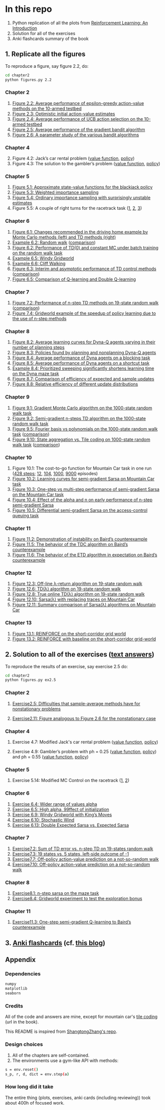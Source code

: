# In this repo

1. Python replication of all the plots from [Reinforcement Learning: An Introduction](http://incompleteideas.net/book/RLbook2018trimmed.pdf)
2. Solution for all of the exercises
3. Anki flashcards summary of the book

## 1. Replicate all the figures

To reproduce a figure, say figure 2.2, do:

```bash
cd chapter2
python figures.py 2.2
```

### Chapter 2
1. [Figure 2.2: Average performance of epsilon-greedy action-value methods on the 10-armed testbed](https://raw.githubusercontent.com/mtrazzi/rl-book-challenge/master/chapter2/plots/fig2.2.png)
2. [Figure 2.3: Optimistic initial action-value estimates](https://raw.githubusercontent.com/mtrazzi/rl-book-challenge/master/chapter2/plots/fig2.3.png)
3. [Figure 2.4: Average performance of UCB action selection on the 10-armed testbed](https://raw.githubusercontent.com/mtrazzi/rl-book-challenge/master/chapter2/plots/fig2.4.png)
4. [Figure 2.5: Average performance of the gradient bandit algorithm](https://raw.githubusercontent.com/mtrazzi/rl-book-challenge/master/chapter2/plots/fig2.5.png)
5. [Figure 2.6: A parameter study of the various bandit algorithms](https://raw.githubusercontent.com/mtrazzi/rl-book-challenge/master/chapter2/plots/fig2.6.png)

### Chapter 4
2. Figure 4.2: Jack’s car rental problem ([value function](https://raw.githubusercontent.com/mtrazzi/rl-book-challenge/master/chapter4/plots/fig4.2.png), [policy](https://raw.githubusercontent.com/mtrazzi/rl-book-challenge/master/chapter4/plots/fig4.2_policy.png))
3. Figure 4.3: The solution to the gambler’s problem ([value function](https://raw.githubusercontent.com/mtrazzi/rl-book-challenge/master/chapter4/plots/fig4.3.png), [policy](https://raw.githubusercontent.com/mtrazzi/rl-book-challenge/master/chapter4/plots/fig4.3_policy.png))

### Chapter 5
1. [Figure 5.1: Approximate state-value functions for the blackjack policy](https://raw.githubusercontent.com/mtrazzi/rl-book-challenge/master/chapter5/plots/fig5.1.png)
2. [Figure 5.3: Weighted importance sampling](https://raw.githubusercontent.com/mtrazzi/rl-book-challenge/master/chapter5/plots/fig5.3.png)
3. [Figure 5.4: Ordinary importance sampling with surprisingly unstable estimates](https://raw.githubusercontent.com/mtrazzi/rl-book-challenge/master/chapter5/plots/fig5.4.png)
4. Figure 5.5: A couple of right turns for the racetrack task ([1](https://raw.githubusercontent.com/mtrazzi/rl-book-challenge/master/chapter5/plots/fig5.5_left.png), [2](https://raw.githubusercontent.com/mtrazzi/rl-book-challenge/master/chapter5/plots/fig5.5_right_1.png), [3](https://raw.githubusercontent.com/mtrazzi/rl-book-challenge/master/chapter5/plots/fig5.5_right_2.png))

### Chapter 6
1. [Figure 6.1: Changes recommended in the driving home example by Monte Carlo methods (left)
and TD methods (right)](https://raw.githubusercontent.com/mtrazzi/rl-book-challenge/master/chapter6/plots/fig6.1.png)
2. [Example 6.2: Random walk](https://raw.githubusercontent.com/mtrazzi/rl-book-challenge/master/chapter6/plots/example6.2.png) ([comparison](https://raw.githubusercontent.com/mtrazzi/rl-book-challenge/master/chapter6/plots/example6.2_comparison.png))
3. [Figure 6.2: Performance of TD(0) and constant MC under batch training on the random walk task](https://raw.githubusercontent.com/mtrazzi/rl-book-challenge/master/chapter6/plots/fig6.2.png)
4. [Example 6.5: Windy Gridworld](https://raw.githubusercontent.com/mtrazzi/rl-book-challenge/master/chapter6/plots/example6.5.png)
5. [Example 6.6: Cliff Walking](https://raw.githubusercontent.com/mtrazzi/rl-book-challenge/master/chapter6/plots/example6.6.png)
6. [Figure 6.3: Interim and asymptotic performance of TD control methods](https://raw.githubusercontent.com/mtrazzi/rl-book-challenge/master/chapter6/plots/fig6.3.png) ([comparison](https://raw.githubusercontent.com/mtrazzi/rl-book-challenge/master/chapter6/plots/fig6.3_comparison.png))
7. [Figure 6.5: Comparison of Q-learning and Double Q-learning](https://raw.githubusercontent.com/mtrazzi/rl-book-challenge/master/chapter6/plots/fig6.5.png)

### Chapter 7
1. [Figure 7.2: Performance of n-step TD methods on 19-state random walk](https://raw.githubusercontent.com/mtrazzi/rl-book-challenge/master/chapter7/plots/fig7.2.png) ([comparison](https://raw.githubusercontent.com/mtrazzi/rl-book-challenge/master/chapter7/plots/fig7.2_comparison.png))
2. [Figure 7.4: Gridworld example of the speedup of policy learning due to the use of n-step
methods](https://raw.githubusercontent.com/mtrazzi/rl-book-challenge/master/chapter7/plots/fig7.4.png)

### Chapter 8
1. [Figure 8.2: Average learning curves for Dyna-Q agents varying in their number of planning steps](https://raw.githubusercontent.com/mtrazzi/rl-book-challenge/master/chapter8/plots/fig8.2.png)
2. [Figure 8.3: Policies found by planning and nonplanning Dyna-Q agents](https://raw.githubusercontent.com/mtrazzi/rl-book-challenge/master/chapter8/plots/fig8.3.png)
3. [Figure 8.4: Average performance of Dyna agents on a blocking task](https://raw.githubusercontent.com/mtrazzi/rl-book-challenge/master/chapter8/plots/fig8.4.png)
4. [Figure 8.5: Average performance of Dyna agents on a shortcut task](https://raw.githubusercontent.com/mtrazzi/rl-book-challenge/master/chapter8/plots/fig8.5.png)
5. [Example 8.4: Prioritized sweeping significantly shortens learning time on the Dyna maze task](https://raw.githubusercontent.com/mtrazzi/rl-book-challenge/master/chapter8/plots/example8.4.png)
6. [Figure 8.7: Comparison of efficiency of expected and sample updates](https://raw.githubusercontent.com/mtrazzi/rl-book-challenge/master/chapter8/plots/fig8.7.png)
7. [Figure 8.8: Relative efficiency of different update distributions](https://raw.githubusercontent.com/mtrazzi/rl-book-challenge/master/chapter8/plots/fig8.8.png)

### Chapter 9
1. [Figure 9.1: Gradient Monte Carlo algorithm on the 1000-state random walk task](https://raw.githubusercontent.com/mtrazzi/rl-book-challenge/master/chapter9/plots/fig9.1.png)
2. [Figure 9.2: Semi-gradient n-steps TD algorithm on the 1000-state random walk task](https://raw.githubusercontent.com/mtrazzi/rl-book-challenge/master/chapter9/plots/fig9.2.png)
3. [Figure 9.5: Fourier basis vs polynomials on the 1000-state random walk task](https://raw.githubusercontent.com/mtrazzi/rl-book-challenge/master/chapter9/plots/fig9.5.png) ([comparison](https://raw.githubusercontent.com/mtrazzi/rl-book-challenge/master/chapter9/plots/fig9.5_comparison.png))
4. [Figure 9.10: State aggregation vs. Tile coding on 1000-state random walk task](https://raw.githubusercontent.com/mtrazzi/rl-book-challenge/master/chapter9/plots/fig9.10.png) ([comparison](https://raw.githubusercontent.com/mtrazzi/rl-book-challenge/master/chapter9/plots/fig9.10.png))

### Chapter 10
1. Figure 10.1: The cost-to-go function for Mountain Car task in one run ([428 steps](https://raw.githubusercontent.com/mtrazzi/rl-book-challenge/master/chapter10/plots/fig10.1_428_steps.png); [12](https://raw.githubusercontent.com/mtrazzi/rl-book-challenge/master/chapter10/plots/fig10.1_12_episodes.png), [104](https://raw.githubusercontent.com/mtrazzi/rl-book-challenge/master/chapter10/plots/fig10.1_104_episodes.png), [1000](https://raw.githubusercontent.com/mtrazzi/rl-book-challenge/master/chapter10/plots/fig10.1_1000_episodes.png), [9000](https://raw.githubusercontent.com/mtrazzi/rl-book-challenge/master/chapter10/plots/fig10.1_9000_episodes.png) episodes)
2. [Figure 10.2: Learning curves for semi-gradient Sarsa on Mountain Car task](https://raw.githubusercontent.com/mtrazzi/rl-book-challenge/master/chapter10/plots/fig10.2.png)
3. [Figure 10.3: One-step vs multi-step performance of semi-gradient Sarsa on the Mountain Car task](https://raw.githubusercontent.com/mtrazzi/rl-book-challenge/master/chapter10/plots/fig10.3.png)
4. [Figure 10.4: Effect of the alpha and n on early performance of n-step semi-gradient Sarsa](https://raw.githubusercontent.com/mtrazzi/rl-book-challenge/master/chapter10/plots/fig10.4.png)
5. [Figure 10.5: Differential semi-gradient Sarsa on the access-control queuing task](https://raw.githubusercontent.com/mtrazzi/rl-book-challenge/master/chapter10/plots/fig10.5.png)

### Chapter 11
1. [Figure 11.2: Demonstration of instability on Baird’s counterexample](https://raw.githubusercontent.com/mtrazzi/rl-book-challenge/master/chapter11/plots/fig11.2.png)
2. [Figure 11.5: The behavior of the TDC algorithm on Baird’s counterexample](https://raw.githubusercontent.com/mtrazzi/rl-book-challenge/master/chapter11/plots/fig11.5.png)
3. [Figure 11.6: The behavior of the ETD algorithm in expectation on Baird’s counterexample](https://raw.githubusercontent.com/mtrazzi/rl-book-challenge/master/chapter11/plots/fig11.6.png)

### Chapter 12
1. [Figure 12.3: Off-line λ-return algorithm on 19-state random walk](https://raw.githubusercontent.com/mtrazzi/rl-book-challenge/master/chapter12/plots/fig12.3.png)
2. [Figure 12.6: TD(λ) algorithm on 19-state random walk](https://raw.githubusercontent.com/mtrazzi/rl-book-challenge/master/chapter12/plots/fig12.6.png)
3. [Figure 12.8: True online TD(λ) algorithm on 19-state random walk](https://raw.githubusercontent.com/mtrazzi/rl-book-challenge/master/chapter12/plots/fig12.8.png)
4. [Figure 12.10: Sarsa(λ) with replacing traces on Mountain Car](https://raw.githubusercontent.com/mtrazzi/rl-book-challenge/master/chapter12/plots/fig12.10.png)
5. [Figure 12.11: Summary comparison of Sarsa(λ) algorithms on Mountain Car](https://raw.githubusercontent.com/mtrazzi/rl-book-challenge/master/chapter12/plots/fig12.11.png)

### Chapter 13
1. [Figure 13.1: REINFORCE on the short-corridor grid world](https://raw.githubusercontent.com/mtrazzi/rl-book-challenge/master/chapter13/plots/fig13.1.png)
2. [Figure 13.2: REINFORCE with baseline on the short-corridor grid-world](https://raw.githubusercontent.com/mtrazzi/rl-book-challenge/master/chapter13/plots/fig13.2.png)

## 2. Solution to all of the exercises ([text answers](https://github.com/mtrazzi/rl-book-challenge/tree/master/exercises.txt))

To reproduce the results of an exercise, say exercise 2.5 do:

```bash
cd chapter2
python figures.py ex2.5
```

### Chapter 2

1. [Exercise2.5: Difficulties that sample-average methods have for nonstationary problems](https://raw.githubusercontent.com/mtrazzi/rl-book-challenge/master/chapter2/plots/ex2.5.png)

1. [Exercise2.11: Figure analogous to Figure 2.6 for the nonstationary
case](https://raw.githubusercontent.com/mtrazzi/rl-book-challenge/master/chapter2/plots/ex2.11.png)

### Chapter 4

1. Exercise 4.7: Modified Jack's car rental problem ([value function](https://raw.githubusercontent.com/mtrazzi/rl-book-challenge/master/chapter4/plots/ex4.7.png), [policy](https://raw.githubusercontent.com/mtrazzi/rl-book-challenge/master/chapter4/plots/ex4.7_policy.png))

2. Exercise 4.9: Gambler’s problem with ph = 0.25 ([value function](https://raw.githubusercontent.com/mtrazzi/rl-book-challenge/master/chapter4/plots/ex4.9_ph_025.png), [policy](https://raw.githubusercontent.com/mtrazzi/rl-book-challenge/master/chapter4/plots/ex4.9_ph_025_policy.png)) and ph = 0.55 ([value function](https://raw.githubusercontent.com/mtrazzi/rl-book-challenge/master/chapter4/plots/ex4.9_ph_055.png), [policy](https://raw.githubusercontent.com/mtrazzi/rl-book-challenge/master/chapter4/plots/ex4.9_ph_055_policy.png))

### Chapter 5

1. Exercise 5.14: Modified MC Control on the racetrack ([1](https://raw.githubusercontent.com/mtrazzi/rl-book-challenge/master/chapter5/plots/ex5.14_right_1.png), [2](https://raw.githubusercontent.com/mtrazzi/rl-book-challenge/master/chapter5/plots/ex5.14_right_2.png))

### Chapter 6

1. [Exercise 6.4: Wider range of values alpha](https://raw.githubusercontent.com/mtrazzi/rl-book-challenge/master/chapter6/plots/ex6.4.png)
2. [Exercise 6.5: High alpha, 99ffect of initialization](https://raw.githubusercontent.com/mtrazzi/rl-book-challenge/master/chapter6/plots/ex6.5.png)
3. [Exercise 6.9: Windy Gridworld with King’s Moves](https://raw.githubusercontent.com/mtrazzi/rl-book-challenge/master/chapter6/plots/ex6.9.png)
4. [Exercise 6.10: Stochastic Wind](https://raw.githubusercontent.com/mtrazzi/rl-book-challenge/master/chapter6/plots/ex6.10.png)
5. [Exercise 6.13: Double Expected Sarsa vs. Expected Sarsa](https://raw.githubusercontent.com/mtrazzi/rl-book-challenge/master/chapter6/plots/ex6.13.png)

### Chapter 7

1. [Exercise7.2: Sum of TD error vs. n-step TD on 19-states random walk](https://raw.githubusercontent.com/mtrazzi/rl-book-challenge/master/chapter7/plots/ex7.2.png)
2. [Exercise7.3: 19 states vs. 5 states, left-side outcome of -1](https://raw.githubusercontent.com/mtrazzi/rl-book-challenge/master/chapter7/plots/ex7.3.png)
3. [Exercise7.7: Off-policy action-value prediction on a not-so-random walk](https://raw.githubusercontent.com/mtrazzi/rl-book-challenge/master/chapter7/plots/ex7.7.png)
4. [Exercise7.10: Off-policy action-value prediction on a not-so-random walk](https://raw.githubusercontent.com/mtrazzi/rl-book-challenge/master/chapter7/plots/ex7.10.png)

### Chapter 8
1. [Exercise8.1: n-step sarsa on the maze task](https://raw.githubusercontent.com/mtrazzi/rl-book-challenge/master/chapter8/plots/ex8.1.png)
2. [Exercise8.4: Gridworld experiment to test the exploration bonus](https://raw.githubusercontent.com/mtrazzi/rl-book-challenge/master/chapter8/plots/ex8.4.png)

### Chapter 11

1. [Exercise11.3: One-step semi-gradient Q-learning to Baird’s counterexample](https://raw.githubusercontent.com/mtrazzi/rl-book-challenge/master/chapter11/plots/ex11.3.png)

## 3. [Anki flashcards](https://drive.google.com/open?id=1K2B8FsxHShDDER9EXIHDrirBbXf7M2K4) (cf. [this blog](http://augmentingcognition.com/ltm.html))

## Appendix

### Dependencies

```bash
numpy
matplotlib
seaborn
```

### Credits

All of the code and answers are mine, except for mountain car's [tile coding](https://github.com/mtrazzi/rl-book-challenge/blob/master/chapter10/tiles_sutton.py) (url in the book).

This README is inspired from [ShangtongZhang's repo](https://github.com/ShangtongZhang/reinforcement-learning-an-introduction).

### Design choices

1. All of the chapters are self-contained.
2. The environments use a gym-like API with methods:

```bash
s = env.reset()
s_p, r, d, dict = env.step(a)
```

### How long did it take

The entire thing (plots, exercises, anki cards (including reviewing)) took about 400h of focused work.

